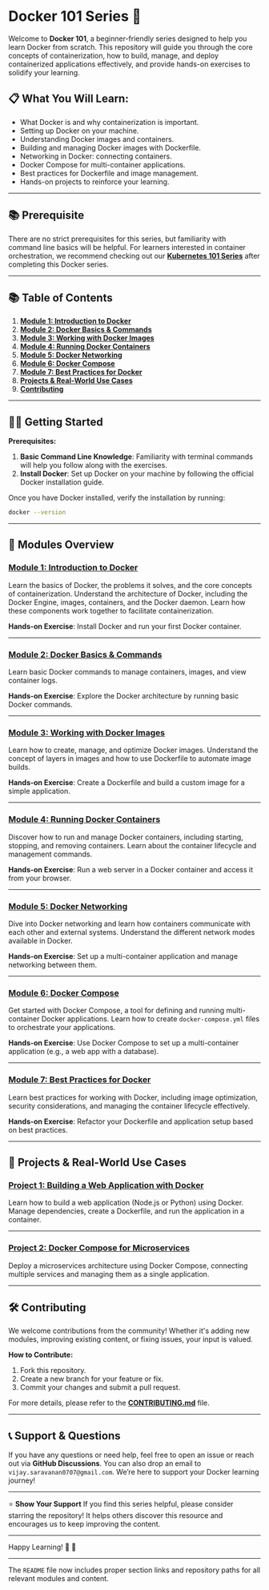 # Docker 101 Series 🐳
Welcome to **Docker 101**, a beginner-friendly series designed to help you learn Docker from scratch. This repository will guide you through the core concepts of containerization, how to build, manage, and deploy containerized applications effectively, and provide hands-on exercises to solidify your learning.

## 📋 What You Will Learn:
- What Docker is and why containerization is important.
- Setting up Docker on your machine.
- Understanding Docker images and containers.
- Building and managing Docker images with Dockerfile.
- Networking in Docker: connecting containers.
- Docker Compose for multi-container applications.
- Best practices for Dockerfile and image management.
- Hands-on projects to reinforce your learning.

---

## 📚 Prerequisite
There are no strict prerequisites for this series, but familiarity with command line basics will be helpful. For learners interested in container orchestration, we recommend checking out our **[Kubernetes 101 Series](#)** after completing this Docker series.

---

## 📚 Table of Contents

1. **[Module 1: Introduction to Docker](#module-1-introduction-to-docker)**
2. **[Module 2: Docker Basics & Commands](#module-2-docker-basics--commands)**
3. **[Module 3: Working with Docker Images](#module-3-working-with-docker-images)**
4. **[Module 4: Running Docker Containers](#module-4-running-docker-containers)**
5. **[Module 5: Docker Networking](#module-5-docker-networking)**
6. **[Module 6: Docker Compose](#module-6-docker-compose)**
7. **[Module 7: Best Practices for Docker](#module-7-best-practices-for-docker)**
8. **[Projects & Real-World Use Cases](#projects--real-world-use-cases)**
9. **[Contributing](#contributing)**

---

## 🧑‍💻 Getting Started

**Prerequisites:**
1. **Basic Command Line Knowledge**: Familiarity with terminal commands will help you follow along with the exercises.
2. **Install Docker**: Set up Docker on your machine by following the official Docker installation guide.

Once you have Docker installed, verify the installation by running:

```bash
docker --version
```

---

## 📘 Modules Overview

### **[Module 1: Introduction to Docker](./01-introduction-to-docker)**
Learn the basics of Docker, the problems it solves, and the core concepts of containerization. Understand the architecture of Docker, including the Docker Engine, images, containers, and the Docker daemon. Learn how these components work together to facilitate containerization.

**Hands-on Exercise**: Install Docker and run your first Docker container.

---

### **[Module 2: Docker Basics & Commands](./02-basic-commands)**
Learn basic Docker commands to manage containers, images, and view container logs.

**Hands-on Exercise**: Explore the Docker architecture by running basic Docker commands.

---

### **[Module 3: Working with Docker Images](./03-images-dockerfile)**
Learn how to create, manage, and optimize Docker images. Understand the concept of layers in images and how to use Dockerfile to automate image builds.

**Hands-on Exercise**: Create a Dockerfile and build a custom image for a simple application.

---

### **[Module 4: Running Docker Containers](./04-volumes)**
Discover how to run and manage Docker containers, including starting, stopping, and removing containers. Learn about the container lifecycle and management commands.

**Hands-on Exercise**: Run a web server in a Docker container and access it from your browser.

---

### **[Module 5: Docker Networking](./05-networking)**
Dive into Docker networking and learn how containers communicate with each other and external systems. Understand the different network modes available in Docker.

**Hands-on Exercise**: Set up a multi-container application and manage networking between them.

---

### **[Module 6: Docker Compose](./06-docker-compose)**
Get started with Docker Compose, a tool for defining and running multi-container Docker applications. Learn how to create `docker-compose.yml` files to orchestrate your applications.

**Hands-on Exercise**: Use Docker Compose to set up a multi-container application (e.g., a web app with a database).

---

### **[Module 7: Best Practices for Docker](./07-best-practices)**
Learn best practices for working with Docker, including image optimization, security considerations, and managing the container lifecycle effectively.

**Hands-on Exercise**: Refactor your Dockerfile and application setup based on best practices.

---

## 🎯 Projects & Real-World Use Cases

### **[Project 1: Building a Web Application with Docker](./projects/web-app-dockerized)**
Learn how to build a web application (Node.js or Python) using Docker. Manage dependencies, create a Dockerfile, and run the application in a container.

---

### **[Project 2: Docker Compose for Microservices](./projects/microservices-architecture)**
Deploy a microservices architecture using Docker Compose, connecting multiple services and managing them as a single application.

---

## 🛠 Contributing
We welcome contributions from the community! Whether it's adding new modules, improving existing content, or fixing issues, your input is valued.

**How to Contribute:**
1. Fork this repository.
2. Create a new branch for your feature or fix.
3. Commit your changes and submit a pull request.

For more details, please refer to the **[CONTRIBUTING.md](./CONTRIBUTING.md)** file.

---

## 📞 Support & Questions
If you have any questions or need help, feel free to open an issue or reach out via **GitHub Discussions**. You can also drop an email to `vijay.saravanan0707@gmail.com`. We’re here to support your Docker learning journey!

---

⭐️ **Show Your Support**
If you find this series helpful, please consider starring the repository! It helps others discover this resource and encourages us to keep improving the content.

---

Happy Learning! 🚀 🐳

--- 

The `README` file now includes proper section links and repository paths for all relevant modules and content.
